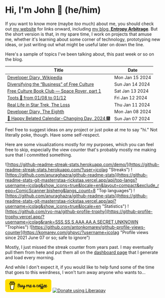 # Hi, I'm John 👋 (he/him)

If you want to know more (maybe *too* much) about me, you should check out [my website](https://john.colagioia.net/) for links onward, including [my blog, **Entropy Arbitrage**](https://john.colagioia.net/blog).  But the short version is that, in my spare time, I work on projects that amuse me, whether it's learning about some corner of technology, prototyping new ideas, or just writing out what might be useful later on down the line.

Here's a sample of topics I've been talking about, this past week or so on the blog.

|Title|Date|
|-----|-------|
|[Developer Diary, Wikipedia](https://john.colagioia.net/blog/2024/01/15/wikipedia.html)|Mon Jan 15 2024|
|[Diversifying the “Business” of Free Culture](https://john.colagioia.net/blog/2024/01/14/diversify.html)|Sun Jan 14 2024|
|[Free Culture Book Club — Space Rover, part 1](https://john.colagioia.net/blog/2024/01/13/space-rover-1.html)|Sat Jan 13 2024|
|[Toots 🦣 from 01/08 to 01/12](https://john.colagioia.net/blog/2024/01/12/week.html)|Fri Jan 12 2024|
|[Real Life in Star Trek, The Loss](https://john.colagioia.net/blog/2024/01/11/loss.html)|Thu Jan 11 2024|
|[Developer Diary, The Eighth](https://john.colagioia.net/blog/2024/01/08/eighth.html)|Mon Jan 08 2024|
|[🍾 Happy Belated Calendar-Changing Day, 2024 🎆](https://john.colagioia.net/blog/2024/01/07/hny2024.html)|Sun Jan 07 2024|

Feel free to suggest ideas on any project or just poke at me to say "hi." Not literally poke, though. Have some self-respect.

Here are some visualizations mostly for my purposes, which you can feel free to skip, especially the view counter that's probably mostly me making sure that I committed something.

![https://github-readme-streak-stats.herokuapp.com/demo/](https://github-readme-streak-stats.herokuapp.com/?user=jcolag "Streaks")
![https://github.com/anuraghazra/github-readme-stats](https://github-readme-stats-git-masterrstaa-rickstaa.vercel.app/api/top-langs?username=jcolag&show_icons=true&locale=en&layout=compact&exclude_repo=ComicScanner,bisheng&langs_count=8 "Top languages")
![https://github.com/anuraghazra/github-readme-stats](https://github-readme-stats-git-masterrstaa-rickstaa.vercel.app/api?username=jcolag&show_icons=true&locale=en "Statistics")
![https://github.com/ryo-ma/github-profile-trophy](https://github-profile-trophy.vercel.app/?username=jcolag&rank=SSS,SS,S,AAA,AA,A,SECRET,UNKNOWN "Trophies")
![https://github.com/antonkomarev/github-profile-views-counter](https://komarev.com/ghpvc/?username=jcolag "Profile views since 2021 June 07 or so; safe to ignore")

Mostly, I just missed the streak counter from years past.  I may eventually pull them from here and put them all on the [dashboard page](https://github.com/jcolag/dash) that I generate and load every morning.

And while I don't expect it, if you would like to help fund some of the time that goes to this weirdness, I won't turn away anyone who wants to...

[<img src="images/default-yellow.png" alt="Buy Me a Coffee" width="150px"/>](https://www.buymeacoffee.com/jcolag)
<a href="https://liberapay.com/jcolag/donate"><img alt="Donate using Liberapay" src="https://liberapay.com/assets/widgets/donate.svg"></a>
